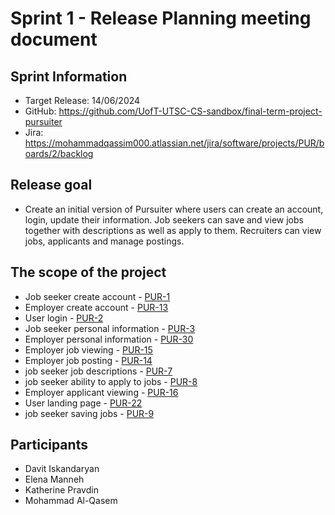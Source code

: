 # Sprint 1 - Release Planning meeting document

## Sprint Information

- Target Release: 14/06/2024
- GitHub: https://github.com/UofT-UTSC-CS-sandbox/final-term-project-pursuiter
- Jira: https://mohammadqassim000.atlassian.net/jira/software/projects/PUR/boards/2/backlog

## Release goal

- Create an initial version of Pursuiter where users can create an account, login, update their information. Job seekers can save and view jobs together with descriptions as well as apply to them. Recruiters can view jobs, applicants and manage postings.

## The scope of the project

- Job seeker create account - [PUR-1](https://mohammadqassim000.atlassian.net/browse/PUR-1?atlOrigin=eyJpIjoiZjg3ZjZhZWEzNDExNGY0ZmI3OGFkNjBjZGE2OTk4M2QiLCJwIjoiaiJ9)
- Employer create account - [PUR-13](https://mohammadqassim000.atlassian.net/browse/PUR-13?atlOrigin=eyJpIjoiMjdiYzBlYWE3NzUyNDM4YmFlZjAxNThiZDBlMzgxYjMiLCJwIjoiaiJ9)
- User login - [PUR-2](https://mohammadqassim000.atlassian.net/browse/PUR-2?atlOrigin=eyJpIjoiMmY1YTMyOWViMmFlNDE0ZmFlMGRhMmIwYzNiYjZkMTMiLCJwIjoiaiJ9)
- Job seeker personal information - [PUR-3](https://mohammadqassim000.atlassian.net/browse/PUR-3?atlOrigin=eyJpIjoiZWM2MzQxZWJhYTg2NGI2NmEzMWYzMzA3OTdmM2JiNjgiLCJwIjoiaiJ9)
- Employer personal information - [PUR-30](https://mohammadqassim000.atlassian.net/browse/PUR-30?atlOrigin=eyJpIjoiNDYwY2VhNmFjMDNiNGZhNzllNDIwNmMxOWM1NzNkZDEiLCJwIjoiaiJ9)
- Employer job viewing - [PUR-15](https://mohammadqassim000.atlassian.net/browse/PUR-15?atlOrigin=eyJpIjoiNTNiZTdiNDg3ZjZjNGY0ZmFkYjgwZGE1YTIwNTU4YWUiLCJwIjoiaiJ9)
- Employer job posting - [PUR-14](https://mohammadqassim000.atlassian.net/browse/PUR-14?atlOrigin=eyJpIjoiZTUzYmJjNzVlNzY4NGRkYmE4ZDRlNzQ4ZTE4YjZkODIiLCJwIjoiaiJ9)
- job seeker job descriptions - [PUR-7](https://mohammadqassim000.atlassian.net/browse/PUR-7?atlOrigin=eyJpIjoiM2Q2NGIwMTEzNTZiNDVhZTlhMDg1ODhiOWMzNzU3ZDgiLCJwIjoiaiJ9)
- job seeker ability to apply to jobs - [PUR-8](https://mohammadqassim000.atlassian.net/browse/PUR-8?atlOrigin=eyJpIjoiMDlmMjhjNTNiOTE3NGY3OGFkMzJhYTliNzU4ODVkYzIiLCJwIjoiaiJ9)
- Employer applicant viewing - [PUR-16](https://mohammadqassim000.atlassian.net/browse/PUR-16?atlOrigin=eyJpIjoiM2EwMjhmNDY5NTdiNDg5Y2FkNmYxOTI0ZWM3ZDA5YmIiLCJwIjoiaiJ9)
- User landing page - [PUR-22](https://mohammadqassim000.atlassian.net/browse/PUR-22?atlOrigin=eyJpIjoiZDljZWNmOTM0NjMzNGY1M2JjZmJhYzc5ZmRjMDI3ZTYiLCJwIjoiaiJ9)
- job seeker saving jobs - [PUR-9](https://mohammadqassim000.atlassian.net/browse/PUR-9?atlOrigin=eyJpIjoiNDU3ZjI5NGUwMDIxNGRkY2FjMmQ1YTYwYWE1M2I5OGEiLCJwIjoiaiJ9)

## Participants

- Davit Iskandaryan
- Elena Manneh
- Katherine Pravdin
- Mohammad Al-Qasem
